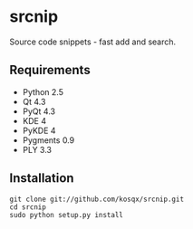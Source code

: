 srcnip
======

Source code snippets - fast add and search.


Requirements
------------
- Python 2.5
- Qt 4.3
- PyQt 4.3
- KDE 4
- PyKDE 4
- Pygments 0.9
- PLY 3.3


Installation
------------
    git clone git://github.com/kosqx/srcnip.git
    cd srcnip
    sudo python setup.py install

